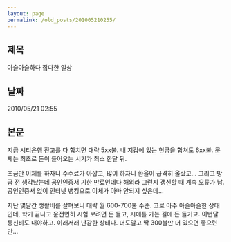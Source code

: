```yaml
---
layout: page
permalink: /old_posts/201005210255/
---
```


## 제목
아슬아슬하다 잡다한 일상

## 날짜
2010/05/21 02:55

## 본문
지금 시티은행 잔고를 다 합치면 대략 5xx불. 내 지갑에 있는 현금을 합쳐도 6xx불. 문제는 최초로 돈이 들어오는 시기가 최소 한달 뒤.

조금만 이체를 하자니 수수료가 아깝고, 많이 하자니 환율이 급격히 올랐고... 그리고 방금 전 생각났는데 공인인증서 기한 만료인데다 해외라 그런지 갱신할 때 계속 오류가 남. 공인인증서 없이 인터넷 뱅킹으로 이체가 아마 안되지 싶은데...

지난 몇달간 생활비를 살펴보니 대략 월 600-700불 수준. 고로 아주 아슬아슬한 상태인데, 학기 끝나고 운전면허 시험 보려면 돈 들고, 시애틀 가는 길에 돈 들거고. 이번달 통신비도 내야하고. 이래저래 난감한 상태다. 더도말고 딱 300불만 더 있으면 좋으련만...